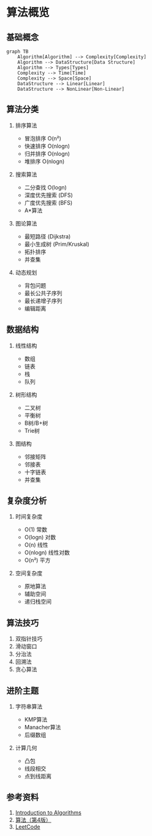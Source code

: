 # 算法概览

## 基础概念
```mermaid
graph TB
    Algorithm[Algorithm] --> Complexity[Complexity]
    Algorithm --> DataStructure[Data Structure]
    Algorithm --> Types[Types]
    Complexity --> Time[Time]
    Complexity --> Space[Space]
    DataStructure --> Linear[Linear]
    DataStructure --> NonLinear[Non-Linear]
```

## 算法分类
1. 排序算法
   - 冒泡排序 O(n²)
   - 快速排序 O(nlogn)
   - 归并排序 O(nlogn)
   - 堆排序 O(nlogn)

2. 搜索算法
   - 二分查找 O(logn)
   - 深度优先搜索 (DFS)
   - 广度优先搜索 (BFS)
   - A*算法

3. 图论算法
   - 最短路径 (Dijkstra)
   - 最小生成树 (Prim/Kruskal)
   - 拓扑排序
   - 并查集

4. 动态规划
   - 背包问题
   - 最长公共子序列
   - 最长递增子序列
   - 编辑距离

## 数据结构
1. 线性结构
   - 数组
   - 链表
   - 栈
   - 队列

2. 树形结构
   - 二叉树
   - 平衡树
   - B树/B+树
   - Trie树

3. 图结构
   - 邻接矩阵
   - 邻接表
   - 十字链表
   - 并查集

## 复杂度分析
1. 时间复杂度
   - O(1) 常数
   - O(logn) 对数
   - O(n) 线性
   - O(nlogn) 线性对数
   - O(n²) 平方

2. 空间复杂度
   - 原地算法
   - 辅助空间
   - 递归栈空间

## 算法技巧
1. 双指针技巧
2. 滑动窗口
3. 分治法
4. 回溯法
5. 贪心算法

## 进阶主题
1. 字符串算法
   - KMP算法
   - Manacher算法
   - 后缀数组

2. 计算几何
   - 凸包
   - 线段相交
   - 点到线距离

## 参考资料
1. [Introduction to Algorithms](https://mitpress.mit.edu/books/introduction-algorithms)
2. [算法（第4版）](https://algs4.cs.princeton.edu/home/)
3. [LeetCode](https://leetcode.com/)
